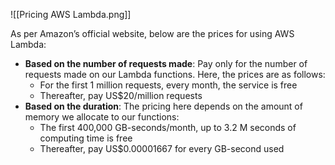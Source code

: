![[Pricing AWS Lambda.png]]

As per Amazon’s official website, below are the prices for using AWS Lambda:

-   **Based on the number of requests made**: Pay only for the number of requests made on our Lambda functions. Here, the prices are as follows:
    -   For the first 1 million requests, every month, the service is free
    -   Thereafter, pay US$20/million requests
-   **Based on the duration**: The pricing here depends on the amount of memory we allocate to our functions:
    -   The first 400,000 GB-seconds/month, up to 3.2 M seconds of computing time is free
    -   Thereafter, pay US$0.00001667 for every GB-second used